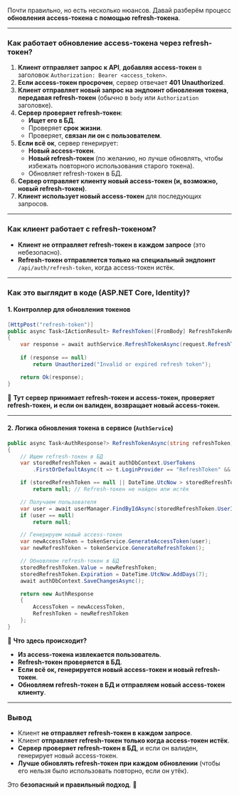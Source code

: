 Почти правильно, но есть несколько нюансов. Давай разберём процесс **обновления access-токена с помощью refresh-токена**.

---

### **Как работает обновление access-токена через refresh-токен?**

1. **Клиент отправляет запрос к API**, **добавляя access-токен** в заголовок `Authorization: Bearer <access_token>`.
2. **Если access-токен просрочен**, сервер отвечает **401 Unauthorized**.
3. **Клиент отправляет новый запрос на эндпоинт обновления токена**, **передавая refresh-токен** (обычно в `body` или `Authorization` заголовке).
4. **Сервер проверяет refresh-токен**:
    - **Ищет его в БД**.
    - Проверяет **срок жизни**.
    - Проверяет, **связан ли он с пользователем**.
5. **Если всё ок**, сервер генерирует:
    - **Новый access-токен**.
    - **Новый refresh-токен** (по желанию, но лучше обновлять, чтобы избежать повторного использования старого токена).
    - Обновляет refresh-токен в БД.
6. **Сервер отправляет клиенту новый access-токен (и, возможно, новый refresh-токен)**.
7. **Клиент использует новый access-токен** для последующих запросов.

---

### **Как клиент работает с refresh-токеном?**

- **Клиент не отправляет refresh-токен в каждом запросе** (это небезопасно).
- **Refresh-токен отправляется только на специальный эндпоинт** `/api/auth/refresh-token`, когда access-токен истёк.

---

### **Как это выглядит в коде (ASP.NET Core, Identity)?**

#### **1. Контроллер для обновления токенов**

```csharp
[HttpPost("refresh-token")]
public async Task<IActionResult> RefreshToken([FromBody] RefreshTokenRequest request)
{
    var response = await authService.RefreshTokenAsync(request.RefreshToken);
    
    if (response == null)
        return Unauthorized("Invalid or expired refresh token");

    return Ok(response);
}

```

📌 **Тут сервер принимает refresh-токен и access-токен, проверяет refresh-токен, и если он валиден, возвращает новый access-токен.**

---

#### **2. Логика обновления токена в сервисе (`AuthService`)**

```csharp
public async Task<AuthResponse?> RefreshTokenAsync(string refreshToken)
{
    // Ищем refresh-токен в БД
    var storedRefreshToken = await authDbContext.UserTokens
        .FirstOrDefaultAsync(t => t.LoginProvider == "RefreshToken" && t.Value == refreshToken);

    if (storedRefreshToken == null || DateTime.UtcNow > storedRefreshToken.Expiration)
        return null; // Refresh-токен не найден или истёк

    // Получаем пользователя
    var user = await userManager.FindByIdAsync(storedRefreshToken.UserId);
    if (user == null)
        return null;

    // Генерируем новый access-токен
    var newAccessToken = tokenService.GenerateAccessToken(user);
    var newRefreshToken = tokenService.GenerateRefreshToken();

    // Обновляем refresh-токен в БД
    storedRefreshToken.Value = newRefreshToken;
    storedRefreshToken.Expiration = DateTime.UtcNow.AddDays(7);
    await authDbContext.SaveChangesAsync();

    return new AuthResponse
    {
        AccessToken = newAccessToken,
        RefreshToken = newRefreshToken
    };
}

```

📌 **Что здесь происходит?**

- **Из access-токена извлекается пользователь**.
- **Refresh-токен проверяется в БД**.
- **Если всё ок, генерируется новый access-токен и новый refresh-токен**.
- **Обновляем refresh-токен в БД и отправляем новый access-токен клиенту**.

---

### **Вывод**

- Клиент **не отправляет refresh-токен в каждом запросе**.
- Клиент **отправляет refresh-токен только когда access-токен истёк**.
- **Сервер проверяет refresh-токен в БД**, и если он валиден, генерирует новый access-токен.
- **Лучше обновлять refresh-токен при каждом обновлении** (чтобы его нельзя было использовать повторно, если он утёк).

Это **безопасный и правильный подход**. 🚀